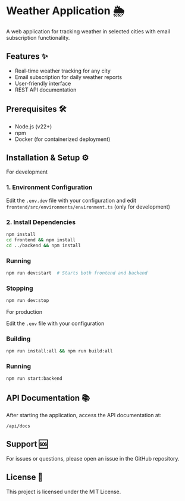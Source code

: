   # Weather Application 🌦️

A web application for tracking weather in selected cities with email subscription functionality.

## Features ✨

- Real-time weather tracking for any city
- Email subscription for daily weather reports
- User-friendly interface
- REST API documentation

## Prerequisites 🛠️

- Node.js (v22+)
- npm
- Docker (for containerized deployment)

## Installation & Setup ⚙️

For development

### 1. Environment Configuration

Edit the `.env.dev` file with your configuration and edit `frontend/src/environments/environment.ts` (only for development)

### 2. Install Dependencies

```bash
npm install
cd frontend && npm install
cd ../backend && npm install
```

### Running

```bash
npm run dev:start  # Starts both frontend and backend
```

### Stopping

```bash
npm run dev:stop
```

For production

Edit the `.env` file with your configuration

### Building

```bash
npm run install:all && npm run build:all
```

### Running

```bash
npm run start:backend
```

## API Documentation 📚

After starting the application, access the API documentation at:

```
/api/docs
```

## Support 🆘

For issues or questions, please open an issue in the GitHub repository.

## License 📄

This project is licensed under the MIT License.